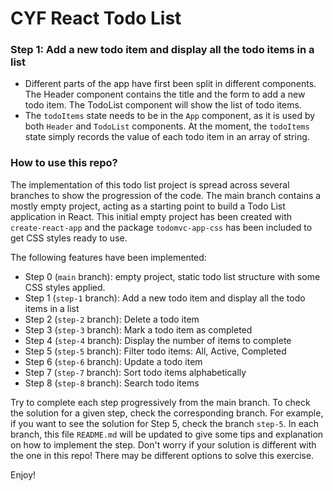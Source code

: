 # CYF React Todo List

### Step 1: Add a new todo item and display all the todo items in a list

- Different parts of the app have first been split in different components. The Header component contains the title and the form to add a new todo item. The TodoList component will show the list of todo items.
- The `todoItems` state needs to be in the `App` component, as it is used by both `Header` and `TodoList` components. At the moment, the `todoItems` state simply records the value of each todo item in an array of string.

### How to use this repo?
The implementation of this todo list project is spread across several branches to show the progression of the code. 
The main branch contains a mostly empty project, acting as a starting point to build a Todo List application in React.
This initial empty project has been created with `create-react-app` and the package `todomvc-app-css` has been included to get CSS styles ready to use.

The following features have been implemented:

- Step 0 (`main` branch): empty project, static todo list structure with some CSS styles applied.
- Step 1 (`step-1` branch): Add a new todo item and display all the todo items in a list
- Step 2 (`step-2` branch): Delete a todo item
- Step 3 (`step-3` branch): Mark a todo item as completed
- Step 4 (`step-4` branch): Display the number of items to complete
- Step 5 (`step-5` branch): Filter todo items: All, Active, Completed
- Step 6 (`step-6` branch): Update a todo item
- Step 7 (`step-7` branch): Sort todo items alphabetically
- Step 8 (`step-8` branch): Search todo items

Try to complete each step progressively from the main branch. 
To check the solution for a given step, check the corresponding branch. For example, if you want to see the solution for Step 5, check the branch `step-5`. In each branch, this file `README.md` will be updated to give some tips and explanation on how to implement the step.
Don't worry if your solution is different with the one in this repo! There may be different options to solve this exercise.

Enjoy!

